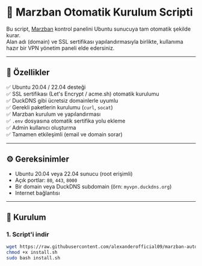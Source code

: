 # 🚀 Marzban Otomatik Kurulum Scripti

Bu script, [Marzban](https://github.com/gozargah/marzban) kontrol panelini Ubuntu sunucuya tam otomatik şekilde kurar.  
Alan adı (domain) ve SSL sertifikası yapılandırmasıyla birlikte, kullanıma hazır bir VPN yönetim paneli elde edersiniz.

---

## 📌 Özellikler

✅ Ubuntu 20.04 / 22.04 desteği  
✅ SSL sertifikası (Let's Encrypt / acme.sh) otomatik kurulumu  
✅ DuckDNS gibi ücretsiz domainlerle uyumlu  
✅ Gerekli paketlerin kurulumu (`curl`, `socat`)  
✅ Marzban kurulum ve yapılandırması  
✅ `.env` dosyasına otomatik sertifika yolu ekleme  
✅ Admin kullanıcı oluşturma  
✅ Tamamen etkileşimli (email ve domain sorar)

---

## ⚙️ Gereksinimler

- Ubuntu 20.04 veya 22.04 sunucu (root erişimli)
- Açık portlar: `80`, `443`, `8000`
- Bir domain veya DuckDNS subdomain (örn: `myvpn.duckdns.org`)
- Internet bağlantısı

---

## 🔧 Kurulum

### 1. Script'i indir

```bash
wget https://raw.githubusercontent.com/alexanderofficial09/marzban-autoscript/main/install.sh
chmod +x install.sh
sudo bash install.sh

